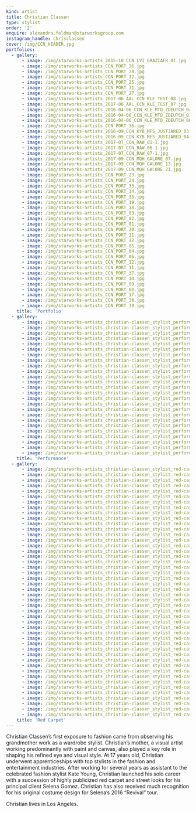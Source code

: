 ```yaml
---
kind: artist
title: Christian Classen
type: stylist
order: '2'
enquire: alexandra.feldman@starworksgroup.com
instagram_handle: chrisclassen
cover: /img/CCN_HEADER.jpg
portfolios:
  - gallery:
      - image: /img/starworks-artists_2015-10_CCN_LVI_GRAZIAFR_01.jpg
      - image: /img/starworks-artists_CCN_PORT_26.jpg
      - image: /img/starworks-artists_CCN_PORT_28.jpg
      - image: /img/starworks-artists_CCN_PORT_32.jpg
      - image: /img/starworks-artists_CCN_PORT_25.jpg
      - image: /img/starworks-artists_CCN_PORT_31.jpg
      - image: /img/starworks-artists_CCN_PORT_27.jpg
      - image: /img/starworks-artists_2017-06_AAL_CCN_KLE_TEST_08.jpg
      - image: /img/starworks-artists_2017-06_AAL_CCN_KLE_TEST_07.jpg
      - image: /img/starworks-artists_2016-04-06_CCN_KLE_MTD_ZDEUTCH_04.jpg
      - image: /img/starworks-artists_2016-04-06_CCN_KLE_MTD_ZDEUTCH_01.jpg
      - image: /img/starworks-artists_2016-04-06_CCN_KLE_MTD_ZDEUTCH_06-1.jpg
      - image: /img/starworks-artists_CCN_PORT_36.jpg
      - image: /img/starworks-artists_2016-09_CCN_KYB_MFS_JUSTJARED_03.jpg
      - image: /img/starworks-artists_2016-09_CCN_KYB_MFS_JUSTJARED_04-1.jpg
      - image: /img/starworks-artists_2017-07_CCN_RAW_01-1.jpg
      - image: /img/starworks-artists_2017-07_CCN_RAW_06-1.jpg
      - image: /img/starworks-artists_2017-07_CCN_RAW_07-1.jpg
      - image: /img/starworks-artists_2017-09_CCN_MQH_GALORE_07.jpg
      - image: /img/starworks-artists_2017-09_CCN_MQH_GALORE_13.jpg
      - image: /img/starworks-artists_2017-09_CCN_MQH_GALORE_21.jpg
      - image: /img/starworks-artists_CCN_PORT_23.jpg
      - image: /img/starworks-artists_CCN_PORT_24.jpg
      - image: /img/starworks-artists_CCN_PORT_33.jpg
      - image: /img/starworks-artists_CCN_PORT_34.jpg
      - image: /img/starworks-artists_CCN_PORT_35.jpg
      - image: /img/starworks-artists_CCN_PORT_19.jpg
      - image: /img/starworks-artists_CCN_PORT_18.jpg
      - image: /img/starworks-artists_CCN_PORT_03.jpg
      - image: /img/starworks-artists_CCN_PORT_02.jpg
      - image: /img/starworks-artists_CCN_PORT_01.jpg
      - image: /img/starworks-artists_CCN_PORT_20.jpg
      - image: /img/starworks-artists_CCN_PORT_21.jpg
      - image: /img/starworks-artists_CCN_PORT_22.jpg
      - image: /img/starworks-artists_CCN_PORT_05.jpg
      - image: /img/starworks-artists_CCN_PORT_04.jpg
      - image: /img/starworks-artists_CCN_PORT_06.jpg
      - image: /img/starworks-artists_CCN_PORT_12.jpg
      - image: /img/starworks-artists_CCN_PORT_11.jpg
      - image: /img/starworks-artists_CCN_PORT_37.jpg
      - image: /img/starworks-artists_CCN_PORT_10.jpg
      - image: /img/starworks-artists_CCN_PORT_09.jpg
      - image: /img/starworks-artists_CCN_PORT_08.jpg
      - image: /img/starworks-artists_CCN_PORT_17.jpg
      - image: /img/starworks-artists_CCN_PORT_38.jpg
      - image: /img/starworks-artists_CCN_PORT_39.jpg
    title: 'Portfolio'
  - gallery:
      - image: /img/starworks-artists_christian-classen_stylist_performance_01.jpg
      - image: /img/starworks-artists_christian-classen_stylist_performance_02.jpg
      - image: /img/starworks-artists_christian-classen_stylist_performance_03.jpg
      - image: /img/starworks-artists_christian-classen_stylist_performance_04.jpg
      - image: /img/starworks-artists_christian-classen_stylist_performance_05.jpg
      - image: /img/starworks-artists_christian-classen_stylist_performance_06.jpg
      - image: /img/starworks-artists_christian-classen_stylist_performance_07.jpg
      - image: /img/starworks-artists_christian-classen_stylist_performance_08.jpg
      - image: /img/starworks-artists_christian-classen_stylist_performance_09.jpg
      - image: /img/starworks-artists_christian-classen_stylist_performance_10.jpg
      - image: /img/starworks-artists_christian-classen_stylist_performance_11.jpg
      - image: /img/starworks-artists_christian-classen_stylist_performance_12.jpg
      - image: /img/starworks-artists_christian-classen_stylist_performance_13.jpg
      - image: /img/starworks-artists_christian-classen_stylist_performance_14.jpg
      - image: /img/starworks-artists_christian-classen_stylist_performance_15.jpg
      - image: /img/starworks-artists_christian-classen_stylist_performance_16.jpg
      - image: /img/starworks-artists_christian-classen_stylist_performance_17.jpg
      - image: /img/starworks-artists_christian-classen_stylist_performance_18.jpg
      - image: /img/starworks-artists_christian-classen_stylist_performance_19.jpg
      - image: /img/starworks-artists_christian-classen_stylist_performance_20.jpg
      - image: /img/starworks-artists_christian-classen_stylist_performance_21.jpg
      - image: /img/starworks-artists_christian-classen_stylist_performance_22.jpg
      - image: /img/starworks-artists_christian-classen_stylist_performance_23.jpg
      - image: /img/starworks-artists_christian-classen_stylist_performance_24.jpg
      - image: /img/starworks-artists_christian-classen_stylist_performance_25.jpg
    title: 'Performance'
  - gallery:
      - image: /img/starworks-artists_christian-classen_stylist_red-carpet_01.jpg
      - image: /img/starworks-artists_christian-classen_stylist_red-carpet_02.jpg
      - image: /img/starworks-artists_christian-classen_stylist_red-carpet_03.jpg
      - image: /img/starworks-artists_christian-classen_stylist_red-carpet_04.jpg
      - image: /img/starworks-artists_christian-classen_stylist_red-carpet_05.jpg
      - image: /img/starworks-artists_christian-classen_stylist_red-carpet_06.jpg
      - image: /img/starworks-artists_christian-classen_stylist_red-carpet_07.jpg
      - image: /img/starworks-artists_christian-classen_stylist_red-carpet_08.jpg
      - image: /img/starworks-artists_christian-classen_stylist_red-carpet_09.jpg
      - image: /img/starworks-artists_christian-classen_stylist_red-carpet_10.jpg
      - image: /img/starworks-artists_christian-classen_stylist_red-carpet_11.jpg
      - image: /img/starworks-artists_christian-classen_stylist_red-carpet_12.jpg
      - image: /img/starworks-artists_christian-classen_stylist_red-carpet_13.jpg
      - image: /img/starworks-artists_christian-classen_stylist_red-carpet_14.jpg
      - image: /img/starworks-artists_christian-classen_stylist_red-carpet_15.jpg
      - image: /img/starworks-artists_christian-classen_stylist_red-carpet_16.jpg
      - image: /img/starworks-artists_christian-classen_stylist_red-carpet_17.jpg
      - image: /img/starworks-artists_christian-classen_stylist_red-carpet_18.jpg
      - image: /img/starworks-artists_christian-classen_stylist_red-carpet_19.jpg
      - image: /img/starworks-artists_christian-classen_stylist_red-carpet_20.jpg
      - image: /img/starworks-artists_christian-classen_stylist_red-carpet_21.jpg
      - image: /img/starworks-artists_christian-classen_stylist_red-carpet_22.jpg
      - image: /img/starworks-artists_christian-classen_stylist_red-carpet_23.jpg
      - image: /img/starworks-artists_christian-classen_stylist_red-carpet_24.jpg
      - image: /img/starworks-artists_christian-classen_stylist_red-carpet_25.jpg
      - image: /img/starworks-artists_christian-classen_stylist_red-carpet_26.jpg
      - image: /img/starworks-artists_christian-classen_stylist_red-carpet_27.jpg
      - image: /img/starworks-artists_christian-classen_stylist_red-carpet_28.jpg
      - image: /img/starworks-artists_christian-classen_stylist_red-carpet_29.jpg
      - image: /img/starworks-artists_christian-classen_stylist_red-carpet_30.jpg
      - image: /img/starworks-artists_christian-classen_stylist_red-carpet_31.jpg
      - image: /img/starworks-artists_christian-classen_stylist_red-carpet_32.jpg
      - image: /img/starworks-artists_christian-classen_stylist_red-carpet_33.jpg
      - image: /img/starworks-artists_christian-classen_stylist_red-carpet_34.jpg
      - image: /img/starworks-artists_christian-classen_stylist_red-carpet_35.jpg
      - image: /img/starworks-artists_christian-classen_stylist_red-carpet_36.jpg
      - image: /img/starworks-artists_christian-classen_stylist_red-carpet_37.jpg
      - image: /img/starworks-artists_christian-classen_stylist_red-carpet_38.jpg
      - image: /img/starworks-artists_christian-classen_stylist_red-carpet_39.jpg
      - image: /img/starworks-artists_christian-classen_stylist_red-carpet_40.jpg
      - image: /img/starworks-artists_christian-classen_stylist_red-carpet_41.jpg
      - image: /img/starworks-artists_christian-classen_stylist_red-carpet_42.jpg
      - image: /img/starworks-artists_christian-classen_stylist_red-carpet_43.jpg
      - image: /img/starworks-artists_christian-classen_stylist_red-carpet_44.jpg
      - image: /img/starworks-artists_christian-classen_stylist_red-carpet_45.jpg
      - image: /img/starworks-artists_christian-classen_stylist_red-carpet_46.jpg
    title: 'Red Carpet'
---
```

Christian Classen’s first exposure to fashion came from observing his grandmother work as a wardrobe stylist. Christian’s mother, a visual artist working predominantly with paint and canvas, also played a key role in shaping his refined eye and visual style. At 17 years old, Christian underwent apprenticeships with top stylists in the fashion and entertainment industries. After working for several years as assistant to the celebrated fashion stylist Kate Young, Christian launched his solo career with a succession of highly publicized red carpet and street looks for his principal client Selena Gomez. Christian has also received much recognition for his original costume design for Selena’s 2016 “Revival” tour.

Christian lives in Los Angeles.
